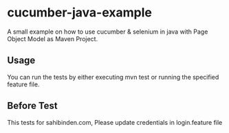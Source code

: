 # cucumber-java-example
A small example on how to use cucumber &amp; selenium in java with Page Object Model as Maven Project.

## Usage
You can run the tests by either executing mvn test or running the specified feature file. 
## Before Test
This tests for sahibinden.com,
Please update credentials in login.feature file